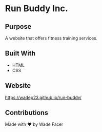 # Run Buddy Inc.

## Purpose
A website that offers fitness training services.

## Built With
* HTML
* CSS

## Website
https://wadep23.github.io/run-buddy/

## Contributions
Made with ❤️ by Wade Facer
